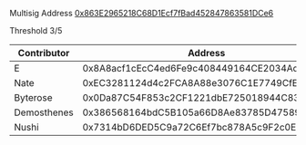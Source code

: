 Multisig Address [0x863E2965218C68D1Ecf7fBad452847863581DCe6](https://gnosis-safe.io/app/eth:0x863E2965218C68D1Ecf7fBad452847863581DCe6)

Threshold 3/5

| Contributor | Address                                    |
| ----------- | ------------------------------------------ |
| E           | 0x8A8acf1cEcC4ed6Fe9c408449164CE2034AdC03f |
| Nate        | 0xEC3281124d4c2FCA8A88e3076C1E7749CfEcb7F2 |
| Byterose    | 0x0Da87C54F853c2CF1221dbE725018944C83BDA7C |
| Demosthenes | 0x386568164bdC5B105a66D8Ae83785D4758939eE6 |
| Nushi       | 0x7314bD6DED5C9a72C6Ef7bc878A5c9F2c0E295dB |
